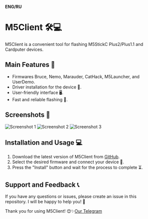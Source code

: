 <!DOCTYPE html>
<html lang="en">
<head>
    <meta charset="UTF-8">
    <title>M5Client</title>
    <script>
        function toggleLanguage() {
            var elements = document.querySelectorAll('[data-lang]');
            elements.forEach(function(element) {
                if (element.style.display === 'none') {
                    element.style.display = '';
                } else {
                    element.style.display = 'none';
                }
            });
        }
    </script>
</head>
<body>
    <a href="javascript:toggleLanguage();" style="text-decoration: none; font-weight: bold;">ENG/RU</a>
    <div data-lang="en">
        <h1>M5Client 🛠💻</h1>
        <p>M5Client is a convenient tool for flashing M5StickC Plus2/Plus1.1 and Cardputer devices.</p>
        <h2>Main Features 🌟</h2>
        <ul>
            <li>Firmwares Bruce, Nemo, Marauder, CatHack, M5Launcher, and UserDemo.</li>
            <li>Driver installation for the device 🔧.</li>
            <li>User-friendly interface 🖥.</li>
            <li>Fast and reliable flashing 🚀.</li>
        </ul>
        <h2>Screenshots 📸</h2>
        <p>
            <img src="https://github.com/user-attachments/assets/159a2372-e2e0-4eac-9a3a-1f633c0a011b" alt="Screenshot 1">
            <img src="https://github.com/user-attachments/assets/dca7d193-a8c1-4945-85b2-19ab7a837e1d" alt="Screenshot 2">
            <img src="https://github.com/user-attachments/assets/e6806526-1b5f-4589-ad3b-4d983d58f9a2" alt="Screenshot 3">
        </p>
        <h2>Installation and Usage 💻</h2>
        <ol>
            <li>Download the latest version of M5Client from <a href="https://github.com/Teapot321/M5Client/releases">GitHub</a>.</li>
            <li>Select the desired firmware and connect your device 🔗.</li>
            <li>Press the "Install" button and wait for the process to complete ⏳.</li>
        </ol>
        <h2>Support and Feedback 📞</h2>
        <p>If you have any questions or issues, please create an issue in this repository. I will be happy to help you! 🤝</p>
        <p>Thank you for using M5Client! 😊✨<a href="https://t.me/+QFjtYcgb7J9jYTJi">Our Telegram</a></p>
    </div>
    <div data-lang="ru" style="display:none;">
        <h1>M5Client 🛠💻</h1>
        <p>M5Client — это удобная программа для прошивки устройств M5StickC Plus2/Plus1.1 и Cardputer. </p>
        <h2>Основные функции 🌟</h2>
        <ul>
            <li>Прошивки Bruce, Nemo, Marauder, CatHack, M5Laucnher и UserDemo.</li>
            <li>Установка драйверов для устройства 🔧.</li>
            <li>Интуитивно понятный интерфейс 🖥.</li>
            <li>Быстрая и надежная прошивка 🚀.</li>
        </ul>
        <h2>Скриншоты 📸</h2>
        <p>
            <img src="https://github.com/user-attachments/assets/159a2372-e2e0-4eac-9a3a-1f633c0a011b" alt="Скриншот 1">
            <img src="https://github.com/user-attachments/assets/dca7d193-a8c1-4945-85b2-19ab7a837e1d" alt="Скриншот 2">
            <img src="https://github.com/user-attachments/assets/e6806526-1b5f-4589-ad3b-4d983d58f9a2" alt="Скриншот 3">
        </p>
        <h2>Установка и использование 💻</h2>
        <ol>
            <li>Скачайте последнюю версию M5Client с <a href="https://github.com/Teapot321/M5Client/releases">GitHub</a>.</li>
            <li>Выберите нужную прошивку и подключите ваше устройство 🔗.</li>
            <li>Нажмите кнопку "Install" и дождитесь завершения процесса ⏳.</li>
        </ol>
        <h2>Поддержка и обратная связь 📞</h2>
        <p>Если у вас возникли вопросы или проблемы, пожалуйста, создайте issue в этом репозитории. Я буду рад помочь вам! 🤝</p>
        <p>Спасибо за использование M5Client! 😊✨<a href="https://t.me/+QFjtYcgb7J9jYTJi">Наш телеграмм</a></p>
    </div>
</body>
</html>
